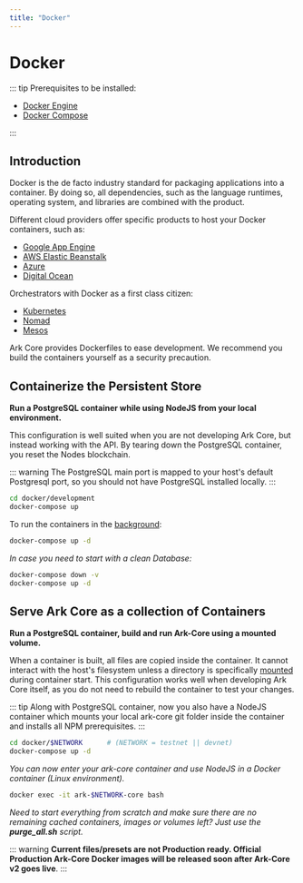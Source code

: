 ```yaml
---
title: "Docker"
---
```


# Docker

::: tip
Prerequisites to be installed:

- [Docker Engine](https://docs.docker.com/install/linux/docker-ce/ubuntu/)
- [Docker Compose](https://docs.docker.com/compose/)
  
:::

## Introduction

Docker is the de facto industry standard for packaging applications into a container. By doing so, all dependencies, such as the language runtimes, operating system, and libraries are combined with the product.

Different cloud providers offer specific products to host your Docker containers, such as:

- [Google App Engine](https://cloud.google.com/appengine/)
- [AWS Elastic Beanstalk](https://docs.aws.amazon.com/elasticbeanstalk/latest/dg/Welcome.html)
- [Azure](https://azure.microsoft.com/en-us/services/kubernetes-service/docker/)
- [Digital Ocean](https://www.digitalocean.com/products/one-click-apps/docker/)

Orchestrators with Docker as a first class citizen:

- [Kubernetes](https://kubernetes.io/)
- [Nomad](https://www.nomadproject.io/)
- [Mesos](http://mesos.apache.org/)

Ark Core provides Dockerfiles to ease development. We recommend you build the containers yourself as a security precaution.

## Containerize the Persistent Store

**Run a PostgreSQL container while using NodeJS from your local environment.**

This configuration is well suited when you are not developing Ark Core, but instead working with the API. By tearing down the PostgreSQL container, you reset the Nodes blockchain.

::: warning
The PostgreSQL main port is mapped to your host's default Postgresql port, so you should not have PostgreSQL installed locally.
:::

```bash
cd docker/development
docker-compose up
```

To run the containers in the [background](https://docs.docker.com/engine/reference/run/):

```bash
docker-compose up -d
```

*In case you need to start with a clean Database:*

```bash
docker-compose down -v
docker-compose up -d
```

## Serve Ark Core as a collection of Containers

**Run a PostgreSQL container, build and run Ark-Core using a mounted volume.**

When a container is built, all files are copied inside the container. It cannot interact with the host's filesystem unless a directory is specifically [mounted](https://docs.docker.com/storage/volumes/) during container start. This configuration works well when developing Ark Core itself, as you do not need to rebuild the container to test your changes.

::: tip
Along with PostgreSQL container, now you also have a NodeJS container which mounts your local ark-core git folder inside the container and installs all NPM prerequisites.
:::

```bash
cd docker/$NETWORK      # (NETWORK = testnet || devnet)
docker-compose up -d
```

*You can now enter your ark-core container and use NodeJS in a Docker container (Linux environment).*

```bash
docker exec -it ark-$NETWORK-core bash
```

*Need to start everything from scratch and make sure there are no remaining cached containers, images or volumes left? Just use the **purge_all.sh** script.*

::: warning
**Current files/presets are not Production ready. Official Production Ark-Core Docker images will be released soon after Ark-Core v2 goes live**.
:::

